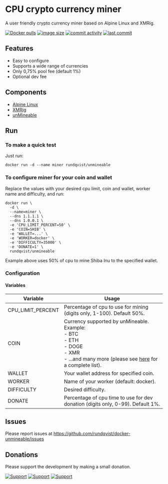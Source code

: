 # CPU crypto currency miner
A user friendly crypto currency miner based on Alpine Linux and XMRig. 

[![Docker pulls](https://img.shields.io/docker/pulls/rundqvist/unmineable.svg)](https://hub.docker.com/r/rundqvist/unmineable)
[![image size](https://img.shields.io/docker/image-size/rundqvist/unmineable.svg)](https://hub.docker.com/r/rundqvist/unmineable)
[![commit activity](https://img.shields.io/github/commit-activity/m/rundqvist/docker-unmineable)](https://github.com/rundqvist/docker-unmineable)
[![last commit](https://img.shields.io/github/last-commit/rundqvist/docker-unmineable.svg)](https://github.com/rundqvist/docker-unmineable)

## Features
* Easy to configure
* Supports a wide range of currencies
* Only 0,75% pool fee (default 1%)
* Optional dev fee

## Components
* [Alpine Linux](https://www.alpinelinux.org)
* [XMRig](https://xmrig.com)
* [unMineable](https://unmineable.com/?ref=l7nr-nohw)

## Run
### To make a quick test
Just run: 
```
docker run -d --name miner rundqvist/unmineable
```

### To configure miner for your coin and wallet
Replace the values with your desired cpu limit, coin and wallet, worker name and difficulty, and run:
```
docker run \
  -d \
  --name=miner \
  --dns 1.1.1.1 \ 
  --dns 1.0.0.1 \ 
  -e 'CPU_LIMIT_PERCENT=50' \
  -e 'COIN=SHIB' \
  -e 'WALLET=...' \
  -e 'WORKER=docker' \
  -e 'DIFFICULTY=35000' \
  -e 'DONATE=1' \
  rundqvist/unmineable
```
Example above uses 50% of cpu to mine Shiba Inu to the specified wallet.

### Configuration

#### Variables

| Variable | Usage |
|----------|-------|
| CPU_LIMIT_PERCENT | Percentage of cpu to use for mining (digits only, 1-100). Default 50%. |
| COIN | Currency supported by unMineable.<br />Example:<br/>- BTC<br />- ETH<br />- DOGE<br />- XMR<br/>- ...and many more (please see [here](https://unmineable.com/coins?ref=l7nr-nohw) for a complete list). |
| WALLET | Your wallet address for specified coin. |
| WORKER | Name of your worker (default: docker). |
| DIFFICULTY | Desired difficulty. |
| DONATE | Percentage of cpu time to use for dev donation (digits only, 0-99). Default 1%. |

## Issues
Please report issues at https://github.com/rundqvist/docker-unmineable/issues

## Donations
Please support the development by making a small donation.

[![Support](https://img.shields.io/badge/support-Flattr-brightgreen)](https://flattr.com/@rundqvist)
[![Support](https://img.shields.io/badge/support-Buy%20me%20a%20coffee-orange)](https://www.buymeacoffee.com/rundqvist)
[![Support](https://img.shields.io/badge/support-PayPal-blue)](https://www.paypal.com/cgi-bin/webscr?cmd=_s-xclick&hosted_button_id=SZ7J9JL9P5DGE&source=url)